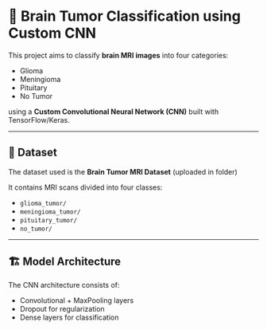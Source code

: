 # 🧠 Brain Tumor Classification using Custom CNN

This project aims to classify **brain MRI images** into four categories:
- Glioma
- Meningioma
- Pituitary
- No Tumor

using a **Custom Convolutional Neural Network (CNN)** built with TensorFlow/Keras.

---

## 📂 Dataset
The dataset used is the **Brain Tumor MRI Dataset** (uploaded in folder)

It contains MRI scans divided into four classes:
- `glioma_tumor/`
- `meningioma_tumor/`
- `pituitary_tumor/`
- `no_tumor/`

---

## 🏗️ Model Architecture
The CNN architecture consists of:
- Convolutional + MaxPooling layers
- Dropout for regularization
- Dense layers for classification



